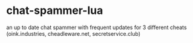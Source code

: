 # chat-spammer-lua
an up to date chat spammer with frequent updates for 3 different cheats (oink.industries, cheadleware.net, secretservice.club)
